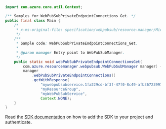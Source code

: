 ```java
import com.azure.core.util.Context;

/** Samples for WebPubSubPrivateEndpointConnections Get. */
public final class Main {
    /*
     * x-ms-original-file: specification/webpubsub/resource-manager/Microsoft.SignalRService/stable/2021-10-01/examples/WebPubSubPrivateEndpointConnections_Get.json
     */
    /**
     * Sample code: WebPubSubPrivateEndpointConnections_Get.
     *
     * @param manager Entry point to WebPubSubManager.
     */
    public static void webPubSubPrivateEndpointConnectionsGet(
        com.azure.resourcemanager.webpubsub.WebPubSubManager manager) {
        manager
            .webPubSubPrivateEndpointConnections()
            .getWithResponse(
                "mywebpubsubservice.1fa229cd-bf3f-47f0-8c49-afb36723997e",
                "myResourceGroup",
                "myWebPubSubService",
                Context.NONE);
    }
}
```

Read the [SDK documentation](https://github.com/Azure/azure-sdk-for-java/blob/azure-resourcemanager-webpubsub_1.0.0-beta.2/sdk/webpubsub/azure-resourcemanager-webpubsub/README.md) on how to add the SDK to your project and authenticate.
